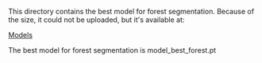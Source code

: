 This directory contains the best model for forest segmentation.
Because of the size, it could not be uploaded, but it's available at:

[Models](https://drive.google.com/drive/folders/1a8h3NuNAhjuLieCAadNR_VKRvZ-4uD7b?usp=drive_link)

The best model for forest segmentation is model_best_forest.pt
